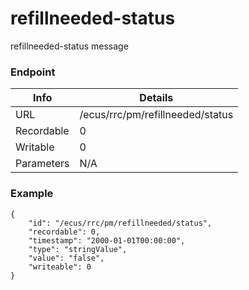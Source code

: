 # refillneeded-status

refillneeded-status message


### Endpoint

| Info  | Details |
| ------------- | ------------- |
| URL   | /ecus/rrc/pm/refillneeded/status   |
| Recordable   | 0   |
| Writable   | 0   |
| Parameters  | N/A  |

### Example
```
{
    "id": "/ecus/rrc/pm/refillneeded/status",
    "recordable": 0,
    "timestamp": "2000-01-01T00:00:00",
    "type": "stringValue",
    "value": "false",
    "writeable": 0
}
```
